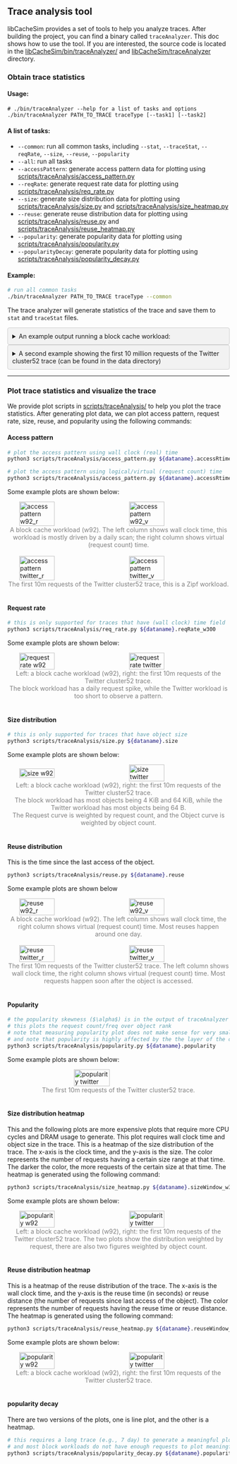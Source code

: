 
## Trace analysis tool
libCacheSim provides a set of tools to help you analyze traces. After building the project, you can find a binary called `traceAnalyzer`.
This doc shows how to use the tool.
If you are interested, the source code is located in the [libCacheSim/bin/traceAnalyzer/](/libCacheSim/bin/traceAnalyzer) and [libCacheSim/traceAnalyzer](/libCacheSim/traceAnalyzer) directory.

### Obtain trace statistics
#### Usage: 
```
# ./bin/traceAnalyzer --help for a list of tasks and options
./bin/traceAnalyzer PATH_TO_TRACE traceType [--task1] [--task2]
```

#### A list of tasks:
* `--common`: run all common tasks, including `--stat`, `--traceStat`, `--reqRate`, `--size`, `--reuse`, `--popularity`
* `--all`: run all tasks
* `--accessPattern`: generate access pattern data for plotting using [scripts/traceAnalysis/access_pattern.py](/scripts/traceAnalysis/access_pattern.py)
* `--reqRate`: generate request rate data for plotting using [scripts/traceAnalysis/req_rate.py](/scripts/traceAnalysis/req_rate.py)
* `--size`: generate size distribution data for plotting using [scripts/traceAnalysis/size.py](/scripts/traceAnalysis/size.py) and [scripts/traceAnalysis/size_heatmap.py](/scripts/traceAnalysis/size_heatmap.py)
* `--reuse`: generate reuse distribution data for plotting using [scripts/traceAnalysis/reuse.py](/scripts/traceAnalysis/reuse.py) and [scripts/traceAnalysis/reuse_heatmap.py](/scripts/traceAnalysis/reuse_heatmap.py)
* `--popularity`: generate popularity data for plotting using [scripts/traceAnalysis/popularity.py](/scripts/traceAnalysis/popularity.py)
* `--popularityDecay`: generate popularity data for plotting using [scripts/traceAnalysis/popularity_decay.py](/scripts/traceAnalysis/popularity_decay.py)

#### Example: 
```bash
# run all common tasks
./bin/traceAnalyzer PATH_TO_TRACE traceType --common
```

The trace analyzer will generate statistics of the trace and save them to `stat` and `traceStat` files.


<details>
  <summary style="background-color: #f2f2f2; padding: 10px; border: 1px solid #ccc; border-radius: 4px;">An example output running a block cache workload:</summary>

    dat: w92.oracleGeneral.bin.zst
    number of requests: 4284658, number of objects: 606386
    number of req GiB: 133.5165, number of obj GiB: 21.7219
    compulsory miss ratio (req/byte): 0.1415/0.1627
    object size weighted by req/obj: 33459/38463
    frequency mean: 7.0659
    time span: 609774(7.0576 day)
    request rate min 0.5400 req/s, max 257.7533 req/s, window 300s
    object rate min 0.1333 obj/s, max 256.6933 obj/s, window 300s
    X-hit (number of obj accessed X times): 5720(0.0094), 4813(0.0079), 4514(0.0074), 5044(0.0083), 34919(0.0576), 529106(0.8726), 2551(0.0042), 2161(0.0036), 
    freq (fraction) of the most popular obj: 74030(0.0173), 74007(0.0173), 59484(0.0139), 39656(0.0093), 27403(0.0064), 27391(0.0064), 21380(0.0050), 19828(0.0046), 

</details>


<details>
  <summary style="background-color: #f2f2f2; padding: 10px; border: 1px solid #ccc; border-radius: 4px;">A second example showing the first 10 million requests of the Twitter cluster52 trace (can be found in the data directory)
</summary>

    dat: ../data/twitter_cluster52_10m.csv
    number of requests: 10000000, number of objects: 897664
    number of req GiB: 1.8806, number of obj GiB: 0.1627
    compulsory miss ratio (req/byte): 0.0898/0.0865
    object size weighted by req/obj: 201/194
    frequency mean: 11.1400
    time span: 5293(0.0613 day)
    write: 0(0), overwrite: 0(0), del:0(0)
    request rate min 1753.7533 req/s, max 1986.3433 req/s, window 300s
    object rate min 300.3567 obj/s, max 319.8633 obj/s, window 300s
    popularity: Zipf linear fitting slope=0.9472
    X-hit (number of obj accessed X times): 323699(0.3606), 218436(0.2433), 51516(0.0574), 128181(0.1428), 48785(0.0543), 25172(0.0280), 14606(0.0163), 14769(0.0165), 
    freq (fraction) of the most popular obj: 546563(0.0547), 365140(0.0365), 221311(0.0221), 190811(0.0191), 154037(0.0154), 151832(0.0152), 127070(0.0127), 98851(0.0099), 
</details>

----

### Plot trace statistics and visualize the trace
We provide plot scripts in [scripts/traceAnalysis/](/scripts/traceAnalysis/) to help you plot the trace statistics.
After generating plot data, we can plot access pattern, request rate, size, reuse, and popularity using the following commands:

#### Access pattern
```bash
# plot the access pattern using wall clock (real) time
python3 scripts/traceAnalysis/access_pattern.py ${dataname}.accessRtime

# plot the access pattern using logical/virtual (request count) time 
python3 scripts/traceAnalysis/access_pattern.py ${dataname}.accessRtime
```

Some example plots are shown below:
<div style="display: flex; justify-content: center; align-items: center;">
<img src="/doc/plot/w92_access_rt.svg" alt="access pattern w92_r" width="40%">
&nbsp;&nbsp;&nbsp;&nbsp;&nbsp;&nbsp;&nbsp;&nbsp;&nbsp;&nbsp;&nbsp;&nbsp;
<img src="/doc/plot/w92_access_vt.svg" alt="access pattern w92_v" width="40%">
</div>
<div style="text-align: center; color: grey;">
A block cache workload (w92). The left column shows wall clock time, this workload is mostly driven by a daily scan; the right column shows virtual (request count) time. 
</div>
<br>

<div style="display: flex; justify-content: center; align-items: center;">
<img src="/doc/plot/twitter_cluster52_10m_access_rt.svg" alt="access pattern twitter_r" width="40%">
&nbsp;&nbsp;&nbsp;&nbsp;&nbsp;&nbsp;&nbsp;&nbsp;&nbsp;&nbsp;&nbsp;&nbsp;
<img src="/doc/plot/twitter_cluster52_10m_access_vt.svg" alt="access pattern twitter_v" width="40%">
</div>
<div style="text-align: center; color: grey;">
The first 10m requests of the Twitter cluster52 trace, this is a Zipf workload. 
</div>
<br>



#### Request rate
```bash
# this is only supported for traces that have (wall clock) time field
python3 scripts/traceAnalysis/req_rate.py ${dataname}.reqRate_w300
```

Some example plots are shown below:
<div style="display: flex; justify-content: center; align-items: center;">
<img src="/doc/plot/w92_reqRate.svg" alt="request rate w92" width="40%">
&nbsp;&nbsp;&nbsp;&nbsp;&nbsp;&nbsp;&nbsp;&nbsp;&nbsp;&nbsp;&nbsp;&nbsp;
<img src="/doc/plot/twitter_cluster52_10m_reqRate.svg" alt="request rate twitter" width="40%">
</div>
<div style="text-align: center; color: grey;">
Left: a block cache workload (w92), right: the first 10m requests of the Twitter cluster52 trace. <br>
The block workload has a daily request spike, while the Twitter workload is too short to observe a pattern. 
</div>
<br>


#### Size distribution
```bash
# this is only supported for traces that have object size
python3 scripts/traceAnalysis/size.py ${dataname}.size
```

Some example plots are shown below:
<div style="display: flex; justify-content: center; align-items: center;">
<img src="/doc/plot/w92_size.svg" alt="size w92" width="40%">
&nbsp;&nbsp;&nbsp;&nbsp;&nbsp;&nbsp;&nbsp;&nbsp;&nbsp;&nbsp;&nbsp;&nbsp;
<img src="/doc/plot/twitter_cluster52_10m_size_log.svg" alt="size twitter" width="40%">
</div>
<div style="text-align: center; color: grey;">
Left: a block cache workload (w92), right: the first 10m requests of the Twitter cluster52 trace. <br>
The block workload has most objects being 4 KiB and 64 KiB, while the Twitter workload has most objects being 64 B. <br>
The Request curve is weighted by request count, and the Object curve is weighted by object count. 
</div>
<br>


#### Reuse distribution
This is the time since the last access of the object.

```bash
python3 scripts/traceAnalysis/reuse.py ${dataname}.reuse
```

Some example plots are shown below 
<div style="display: flex; justify-content: center; align-items: center;">
<img src="/doc/plot/w92_reuse_rt_log.svg" alt="reuse w92_r" width="40%">
&nbsp;&nbsp;&nbsp;&nbsp;&nbsp;&nbsp;&nbsp;&nbsp;&nbsp;&nbsp;&nbsp;&nbsp;
<img src="/doc/plot/w92_reuse_vt_log.svg" alt="reuse w92_v" width="40%">
</div>
<div style="text-align: center; color: grey;">
A block cache workload (w92). The left column shows wall clock time, the right column shows virtual (request count) time. Most reuses happen around one day.
</div>
<br>

<div style="display: flex; justify-content: center; align-items: center;">
<img src="/doc/plot/twitter_cluster52_10m_reuse_rt.svg" alt="reuse twitter_r" width="40%">
&nbsp;&nbsp;&nbsp;&nbsp;&nbsp;&nbsp;&nbsp;&nbsp;&nbsp;&nbsp;&nbsp;&nbsp;
<img src="/doc/plot/twitter_cluster52_10m_reuse_vt_log.svg" alt="reuse twitter_v" width="40%">
</div>

<div style="text-align: center; color: grey;">
The first 10m requests of the Twitter cluster52 trace. The left column shows wall clock time, the right column shows virtual (request count) time. Most requests happen soon after the object is accessed. 
</div>
<br>

#### Popularity
```bash
# the popularity skewness ($\alpha$) is in the output of traceAnalyzer
# this plots the request count/freq over object rank
# note that measuring popularity plot does not make sense for very small traces and some block workloads  
# and note that popularity is highly affected by the the layer of the cache hierarchy
python3 scripts/traceAnalysis/popularity.py ${dataname}.popularity
```

Some example plots are shown below:
<div style="display: flex; justify-content: center; align-items: center;">
<img src="/doc/plot/twitter_cluster52_10m_pop_rank.svg" alt="popularity twitter" width="40%">
</div>
<div style="text-align: center; color: grey;">
The first 10m requests of the Twitter cluster52 trace. <br>
</div>
<br>





#### Size distribution heatmap
This and the following plots are more expensive plots that require more CPU cycles and DRAM usage to generate. 
This plot requires wall clock time and object size in the trace. 
This is a heatmap of the size distribution of the trace. The x-axis is the clock time, and the y-axis is the size. The color represents the number of requests having a certain size range at that time. The darker the color, the more requests of the certain size at that time. 
The heatmap is generated using the following command:

```bash
python3 scripts/traceAnalysis/size_heatmap.py ${dataname}.sizeWindow_w300
```

Some example plots are shown below:
<div style="display: flex; justify-content: center; align-items: center;">
<img src="/doc/plot/w92_size_heatmap_req.svg" alt="popularity w92" width="40%">
&nbsp;&nbsp;&nbsp;&nbsp;&nbsp;&nbsp;&nbsp;&nbsp;&nbsp;&nbsp;&nbsp;&nbsp;
<img src="/doc/plot/twitter_cluster52_10m_size_heatmap_req.svg" alt="popularity twitter" width="40%">
</div>
<div style="text-align: center; color: grey;">
Left: a block cache workload (w92), right: the first 10m requests of the Twitter cluster52 trace. The two plots show the distribution weighted by request, there are also two figures weighted by object count. <br>
</div>
<br>


#### Reuse distribution heatmap
This is a heatmap of the reuse distribution of the trace. The x-axis is the wall clock time, and the y-axis is the reuse time (in seconds) or reuse distance (the number of requests since last access of the object). The color represents the number of requests having the reuse time or reuse distance. 
The heatmap is generated using the following command:

```bash
python3 scripts/traceAnalysis/reuse_heatmap.py ${dataname}.reuseWindow_w300
```

Some example plots are shown below:
<div style="display: flex; justify-content: center; align-items: center;">
<img src="/doc/plot/w92_reuse_heatmap_vt.svg" alt="popularity w92" width="40%">
&nbsp;&nbsp;&nbsp;&nbsp;&nbsp;&nbsp;&nbsp;&nbsp;&nbsp;&nbsp;&nbsp;&nbsp;
<img src="/doc/plot/twitter_cluster52_10m_reuse_heatmap_vt.svg" alt="popularity twitter" width="40%">
</div>
<div style="text-align: center; color: grey;">
Left: a block cache workload (w92), right: the first 10m requests of the Twitter cluster52 trace. <br>
</div>
<br>


#### popularity decay
There are two versions of the plots, one is line plot, and the other is a heatmap.

```bash
# this requires a long trace (e.g., 7 day) to generate a meaningful plot
# and most block workloads do not have enough requests to plot meaningful popularity decay
python3 scripts/traceAnalysis/popularity_decay.py ${dataname}.popularityDecay_w300
```

<!-- Some example plots are shown below:
<div style="display: flex; justify-content: center; align-items: center;">
<img src="/doc/plot/twitter_cluster52_10m_popularityDecayLineLog.svg" alt="popularity twitter" width="40%">
</div>
<div style="text-align: center; color: grey;">
Left: a block cache workload (w92), right: the first 10m requests of the Twitter cluster52 trace. <br>
The block workload has most objects being 4 KiB and 64 KiB, while the Twitter workload has most objects around 64 B. <br>
The Request curve is weighted by request count, and the Object curve is weighted by object count. 
</div>
<br> -->
